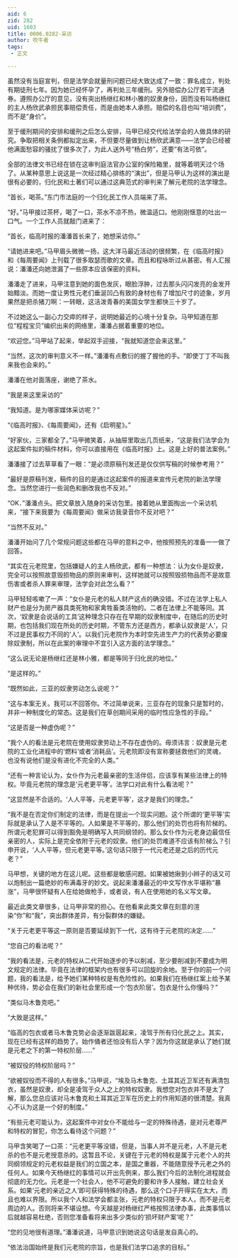 ```yaml
---
aid: 6
zid: 282
uid: 1603
title: 0006.0282-采访
author: 吹牛者
tags: 
 - 正文

---
```




  虽然没有当庭宣判，但是法学会就量刑问题已经大致达成了一致：罪名成立，判处有期徒刑七年。因为她已经怀孕了，再判处三年缓刑。另外赔偿办公厅若干流通券。遵照办公厅的意见，没有突出杨继红和林小雅的奴隶身份，因而没有叫杨继红的主人杨欣武承担民事赔偿责任，而是由她本人承担。赔偿的名目也叫“培训费”，而不是“身价”。

  至于缓刑期间的安排和缓刑之后怎么安排，马甲已经交代给法学会的人做具体的研究。争取把相关条例都拟定出来，不但要尽量做到让杨欣武满意——法学会已经被他满面愁容的骚扰了很多次了，为此人送外号“杨白劳”，还要“有法可依”。

  全部的法律文书已经在锁在这审判庭法官办公室的保险箱里，就等着明天过个场了。从某种意思上说这是一次经过精心排练的“演出”，但是马甲认为这样的演出是很有必要的，归化民和土著们可以通过这典范式的审判来了解元老院的法学理念。

  “首长，喝茶。”东门市法庭的一个归化民工作人员端来了茶。

  “好。”马甲接过茶杯，喝了一口，茶水不凉不热，微温适口。他刚刚惬意的吐出一口气。一个工作人员就敲门进来了：

  “首长，临高时报的潘潘首长来了，她想采访你。”

  “请她进来吧。”马甲眉头微微一扬，这大洋马最近活动的很频繁，在《临高时报》和《每周要闻》上刊载了很多取瑟而歌的文章。而且和程咏昕过从甚密。有人汇报说：潘潘还向她泄漏了一些原本应该保密的资料。

  潘潘走了进来，马甲注意到她的面色发灰，眼脸浮肿，过去那头闪闪发亮的金发开始黯淡。而她一度让男性元老们垂涎凹凸有致的身材也有了增加尺寸的迹象，岁月果然是把杀猪刀啊：一转眼，这活泼青春的美国女学生都快三十岁了。

  不过她这么一副心力交瘁的样子，说明她最近的心境十分复杂。马甲知道在那位“程程宝贝”编织出来的网络里，潘潘占据着重要的地位。

  “欢迎您。”马甲站了起来，举起双手迎接，“我就知道您会来这里。”

  “当然，这次的审判意义不一样。”潘潘有点敷衍的握了握他的手。“即使丁丁不叫我来我也会来的。”

  潘潘在他对面落座，谢绝了茶水。

  “我是来这里采访的”

  “我知道。是为哪家媒体采访呢？”

  “《临高时报》、《每周要闻》，还有《启明星》。”

  “好家伙，三家都全了。”马甲微笑着，从抽屉里取出几页纸来，“这是我们法学会为这起案件拟的稿件材料，你可以直接用在《临高时报》上。这是上好的普法案例。”

  潘潘接了过去草草看了一眼：“是必须原稿刊发还是仅仅供写稿的时候参考用？”

  “最好是原稿刊发，稿件的目的是通过这起案件的报道来宣传元老院的新法学理念。当然您进行一些润色和删改我也不反对。”

  “OK．”潘潘点头。把文章放入随身的采访包里。接着她从里面掏出一个采访机来，“接下来我要为《每周要闻》做采访我录音你不反对吧？”

  “当然不反对。”

  潘潘开始问了几个常规问题这些都在马甲的意料之中，他按照预先的准备一一做了回答。

  “其实在元老院里，包括嫌疑人的主人杨欣武，都有一种想法：认为女仆是奴隶，完全可以按照故意毁损物品的原则来审判，这样她就可以按照毁损物品而不是故意伤害或者杀人罪来审理，法学会对此怎么看？”

  马甲轻轻咳嗽了一声：“女仆是元老的私人财产这点的确没错。不过在法学上私人财产也是分为房产器具类死物和家禽牲畜类活物的。二者在法律上不能等同。其次，‘奴隶是会说话的工具’这种理念只存在在早期的奴隶制度中，在随后的历史时期，也包括我们现在所处的历史时期，不管东方还是西方，都承认奴隶是‘人’，只不过是民事权力不同的‘人’。以我们元老院作为本时空先进生产力的代表势必要废除奴隶制，所以在此案的审理中不宜引入这方面的法学理念。”

  “这么说无论是杨继红还是林小雅，都是等同于归化民的地位。”

  “是这样的。”

  “既然如此，三亚的奴隶劳动怎么说呢？”

  “这与本案无关。我可以不回答你。不过简单说来，三亚存在的现象只是暂时的，并非一种制度化的常态。这是我们在草创期间采用的临时性应急性的手段。”

  “这是否是一种虚伪呢？”

  “我个人的看法是元老院在使用奴隶劳动上不存在虚伪的。毋须讳言：奴隶是元老院的工业化进程中的‘燃料’或者‘消耗品’。元老院即没有宣称要拯救他们的灵魂，也没有说他们是没有进化不完全的人类。”

  “还有一种言论认为，女仆作为元老最亲密的生活伴侣，应该享有某些法律上的特权。毕竟元老院的理念是‘元老更平等’。法学口对此有什么看法呢？”

  “这显然是不合适的。‘人人平等，元老更平等’，这才是我们的理念。”

  “我不是在否定你们制定的法律，而是在提出一个现实问题。这个所谓的‘更平等’实际就是承认了人是不平等的。人如果是不平等的，那么他们的处罚也将有阶梯的。所谓元老犯罪可以得到豁免是明确写入共同纲领的。那么女仆作为元老身边最信任亲密的人，实际上是完全依附于元老的奴隶。他们的处罚难道不应该有阶梯么？引申开说，‘人人平等，但元老更平等。’这句话只限于一代元老还是之后的历代元老？”

  马甲想，关键的地方在这儿呢。这些都是敏感问题。如果被她揪到小辫子的话又可以炮制出一篇绝妙的布满毒牙的妙文。说起来潘潘最近的中文写作水平堪称“暴涨”，马甲很怀疑有人在给她做枪手，或者说，有人在使用她的名义写文章。

  最近此类文章很多，让马甲非常的担心。在他看来此类文章在刻意的渲染“你”和“我”，突出群体差异，有分裂群体的嫌疑。

  “关于元老更平等这一原则是否要延续到下一代，这有待于元老院的决定......”

  “您自己的看法呢？”

  “我的看法是，元老的特权从二代开始逐步的予以削减，至少要削减到不要成为明文规定的法律。毕竟在法律的框架内也有很多可以回旋的余地。至于你的前一个问题，我的看法是，给予她们某种特权是有危险性的。如果我们在杨继红案上给予某种优待，势必会在我们的新社会里形成一个‘包衣阶层’。包衣是什么你懂吗？”

  “类似马木鲁克吧。”

  “大致是这样。”

  “临高的包衣或者马木鲁克势必会逐渐跋扈起来，凌驾于所有归化民之上。其实，现在已经有这样的趋势了。始作俑者还怕没有后人学？因为你这就是承认了她们就是元老之下的第一特权阶层……”

  “被奴役的特权阶层吗？”

  “欲被奴役而不得的人有很多。”马甲说，“埃及马木鲁克、土耳其近卫军还有满清包衣，虽然是奴隶，却全是凌驾于众人之上的特权奴隶。我想您对包衣并不是太了解，那么您总应该对马木鲁克和土耳其近卫军在历史上的作用知道的很清楚。我真心不认为这是一个好的制度。”

  “有些元老可能认为，这起案件中对女仆不能给与一定的特殊待遇，是对元老尊严和特权的冒犯，你怎么看待这个问题？”

  马甲含笑喝了一口茶：“元老更平等没错，但是，当事人并不是元老，人不是元老杀的也不是元老授意杀的。这暂且不论，关键在于元老的特权是属于元老个人的共同纲领规定的元老权益是我们的立国之本，是国之重器，不能随意授予元老之外的任何人。如果今天杨继红的事情可以开出先例来，那么我们今后的法制化进程就会彻底的无力化。元老是一个社会人，他不可避免的要和许多人接触，建立社会关系。如果‘元老的亲近之人’即可获得特殊的待遇，那么这个口子开得实在太大，而且也难以界限。所以我个人和法学会都主张，元老的特权只限于本人，而不是元老周边的人。否则将来不堪设想。今天越是对杨继红严格按照法律办事，此类事情以后就越容易杜绝，否则您准备看将来出多少类似的‘损坏财产案’呢？”

  “您的见地很有道理。”潘潘说道，马甲意识到她说这句话是发自真心的。

  “依法治国始终是我们元老院的宗旨，也是我们法学口追求的目标。”


